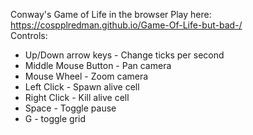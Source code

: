Conway's Game of Life in the browser 
Play here: https://cospplredman.github.io/Game-Of-Life-but-bad-/  
Controls:
  - Up/Down arrow keys - Change ticks per second
  - Middle Mouse Button - Pan camera
  - Mouse Wheel - Zoom camera
  - Left Click - Spawn alive cell
  - Right Click - Kill alive cell
  - Space - Toggle pause
  - G - toggle grid
